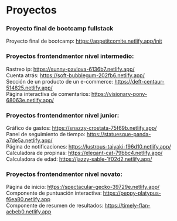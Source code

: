 # Proyectos
### Proyecto final de bootcamp fullstack
Proyecto final de bootcamp: https://appetitcomite.netlify.app/init
### Proyectos frontendmentor nivel intermedio:
Rastreo ip: https://sunny-pavlova-6136b7.netlify.app/ <br>
Cuenta atrás: https://soft-bubblegum-202fb6.netlify.app/  <br>
Sección de un producto de un e-commerce: https://deft-centaur-514825.netlify.app/ <br>
Página interactiva de comentarios: https://visionary-pony-68063e.netlify.app/<br>
### Proyectos frontendmentor nivel junior:
Gráfico de gastos: https://snazzy-crostata-75f69b.netlify.app/<br>
Panel de seguimiento de tiempo: https://statuesque-panda-a7de5a.netlify.app/<br>
Página de notificaciones: https://lustrous-taiyaki-f96d10.netlify.app/<br>
Calculadora de propinas: https://elegant-cat-79bbc4.netlify.app/<br>
Calculadora de edad: https://jazzy-sable-1f02d2.netlify.app/<br>
### Proyectos frontendmentor nivel novato:
Página de inicio: https://spectacular-gecko-39729e.netlify.app/<br>
Componente de puntuación interactiva: https://peppy-platypus-f6ea80.netlify.app<br>
Componente de resumen de resultados: https://timely-flan-acbeb0.netlify.app
